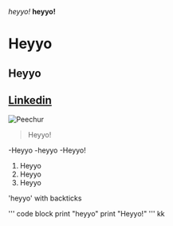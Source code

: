 *heyyo!*
**heyyo!**
# Heyyo
## Heyyo
[Linkedin](https://www.linkedin.com/in/pulkitgoyall/)
---
![Peechur](())
>Heyyo!

-Heyyo
-heyyo
-Heyyo!

1. Heyyo
2. Heyyo
3. Heyyo

'heyyo' with backticks

'''
code block
print "heyyo"
print "Heyyo!"
'''
kk
